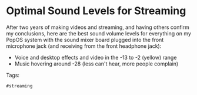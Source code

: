 # Optimal Sound Levels for Streaming

After two years of making videos and streaming, and having others
confirm my conclusions, here are the best sound volume levels for
everything on my PopOS system with the sound mixer board plugged into
the front microphone jack (and receiving from the front headphone jack):

* Voice and desktop effects and video in the -13 to -2 (yellow) range
* Music hovering around -28 (less can't hear, more people complain) 

Tags:

    #streaming
